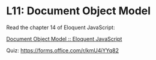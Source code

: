 # L11: Document Object Model

Read the chapter 14 of Eloquent JavaScript:

[Document Object Model :: Eloquent JavaScript](https://eloquentjavascript.net/14_dom.html)

Quiz: https://forms.office.com/r/kmU4iYYq82
